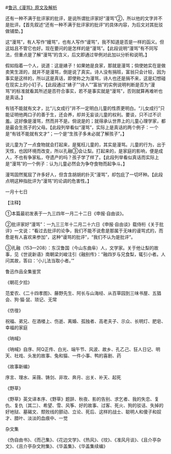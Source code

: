 #[鲁迅《漫骂》原文及解析](https://www.vrrw.net/wx/8347.html)

还有一种不满于批评家的批评，是说所谓批评家好“漫骂”②，所以他的文字并不是批评。【首先叙述“还有一种不满于批评家的批评”的具体内容，为后文对其批驳做铺垫。】

这“漫骂”，有人写作“嫚骂”，也有人写作“谩骂”，我不知道是否是一样的函义。但这姑且不管它也好。现在要问的是怎样的是“漫骂”。【此段说明“漫骂”有不同写法，但重点是了解“漫骂”的含义，后文即通过举例对此加以分析和说明。】



假如指着一个人，说道：这是婊子！如果她是良家，那就是漫骂；倘使她实在是做卖笑生涯的，就并不是漫骂，倒是说了真实。诗人没有捐班，富翁只会计较，因为事实是这样的，所以这是真话，即使称之为漫骂，诗人也还是捐不来，这是幻想碰在现实上的小钉子。【此段通过“婊子”“诗人”“富翁”的实例说明判断是否为“漫骂”的标准就看其所述是否符合事实，若不是事实就是“漫骂”，否则就算再难听也是真话。】

有钱不能就有文才，比“儿女成行”并不一定明白儿童的性质更明白。“儿女成行”只能证明他两口子的善于生，还会养，却并无妄谈儿童的权利。要谈，只不过不识羞。这好像是漫骂，然而并不是。倘说是的；就得承认世界上的儿童心理学家，都是最会生孩子的父母。【此段列举看似“漫骂”，实际上是真话的两个例子：一个是“有钱不能就有文才”；一个是“生孩子多未必就了解孩子”。】

说儿童为了一点食物就会打起来，是冤枉儿童的，其实是漫骂。儿童的行为，出于天性，也因环境而改变，所以孔融③会让梨。打起来的，是家庭的影响，便是成人，不也有争家私，夺遗产的吗？孩子学了样了。【此段列举看似真话而实际上是“漫骂”的一个例子：认为儿童必然会为争夺食物而起争斗。】

漫骂固然冤屈了许多好人，但含含胡胡的扑灭“漫骂”，却包庇了一切坏种。【此段点明这种指批评为“漫骂”的论调的危害性。】

一月十七日





【注释】

①本篇最初发表于一九三四年一月二十二日《申报·自由谈》。

②批评家好“漫骂”：一九三三年十二月二十六日《申报·自由谈》载侍桁《关于批评》一文说：“看过去批评的论争，我们不能不说愈是那属于无味的谩骂式的，而愈是有人喜欢来参加”，这种“谩骂的批评”，“我们不认为是批评”。

③孔融（153—208）：东汉鲁国（今山东曲阜）人，文学家。关于他让梨的故事，见《世说新语》南朝梁刘峻注引《融别传》：“融四岁与兄食梨，辄引小者。人问其故，答曰：‘小儿法当取小者。’”

鲁迅作品全集鉴赏

《朝花夕拾》

范爱农、《二十四孝图》、藤野先生、阿长与山海经、从百草园到三味书屋、五猖会、狗·猫·鼠、琐记、无常

《仿徨》

祝福、弟兄、在酒楼上、伤逝、离婚、孤独者、高老夫子、示众、长明灯、肥皂、幸福的家庭

《呐喊》

《呐喊》自序、阿Q正传、白光、端午节、风波、故乡、孔乙己、狂人日记、明天、社戏、头发的故事、兔和猫、一件小事、鸭的喜剧、药

《故事新编》

序言、理水、采薇、铸剑、非攻、奔月、出关、补天、起死

《野草》

《野草》英文译本序、《野草》题辞、秋夜、影的告别、求乞者、我的失恋、复仇、复仇〔其二〕、希望、雪、风筝、好的故事、过客、死火、狗的驳诘、失掉的好地狱、墓碣文、颓败线的颤动、立论、死后、这样的战士、聪明人和傻子和奴才、腊叶、淡淡的血痕中、一觉

杂文集

《伪自由书》、《而己集》、《花边文学》、《热风》、《坟》、《准风月谈》、《且介亭杂文》、《且介亭杂文附集》、《华盖集》、《华盖集续编》

